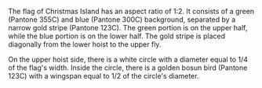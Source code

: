 The flag of Christmas Island has an aspect ratio of 1:2. It consists of a green (Pantone 355C) and blue (Pantone 300C) background, separated by a narrow gold stripe (Pantone 123C). The green portion is on the upper half, while the blue portion is on the lower half. The gold stripe is placed diagonally from the lower hoist to the upper fly.

On the upper hoist side, there is a white circle with a diameter equal to 1/4 of the flag's width. Inside the circle, there is a golden bosun bird (Pantone 123C) with a wingspan equal to 1/2 of the circle's diameter.
